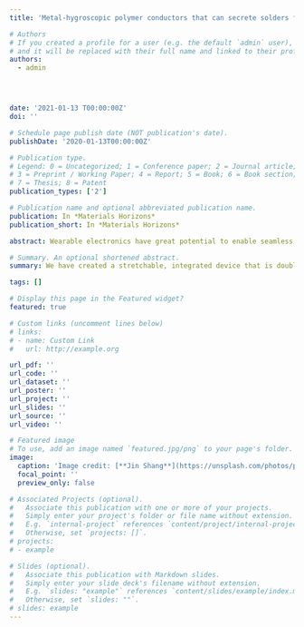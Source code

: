 ```yaml
---
title: 'Metal-hygroscopic polymer conductors that can secrete solders for connections in stretchable devices'

# Authors
# If you created a profile for a user (e.g. the default `admin` user), write the username (folder name) here
# and it will be replaced with their full name and linked to their profile.
authors:
  - admin




date: '2021-01-13 T00:00:00Z'
doi: ''

# Schedule page publish date (NOT publication's date).
publishDate: '2020-01-13T00:00:00Z'

# Publication type.
# Legend: 0 = Uncategorized; 1 = Conference paper; 2 = Journal article;
# 3 = Preprint / Working Paper; 4 = Report; 5 = Book; 6 = Book section;
# 7 = Thesis; 8 = Patent
publication_types: ['2']

# Publication name and optional abbreviated publication name.
publication: In *Materials Horizons*
publication_short: In *Materials Horizons*

abstract: Wearable electronics have great potential to enable seamless human–machine interfaces and can dramatically improve the quality of life by using advanced monitoring and therapeutic devices. Despite great progress in wearable devices, very few wearable devices can be both highly integrable and stretchable (strain >100%) due to the lack of reliable connections between the soft conductors and rigid electronics. Here, we report highly stretchable metal-hygroscopic polymer conductors that can secrete solders for connections. Propelled by changing humidity, liquid metal particles within conductors will merge and erupt, providing electrical connections for electronics, while the coated adhesive can provide mechanical connections. Thus, rigid electronics can be stably connected on conductors by pressure, with no extra solder, solvent or heat being required. The stable connections and high stretchability of the conductors (105 S m−1 at a strain of 800%) allow integrated electronics to stretch to a strain of 150%. We have created a stretchable, integrated device that is double-sided and multi-layered and it can sense the oxygen saturation in blood, heart rate, strain and temperature.

# Summary. An optional shortened abstract.
summary: We have created a stretchable, integrated device that is double-sided and multi-layered and it can sense the oxygen saturation in blood, heart rate, strain and temperature.

tags: []

# Display this page in the Featured widget?
featured: true

# Custom links (uncomment lines below)
# links:
# - name: Custom Link
#   url: http://example.org

url_pdf: ''
url_code: ''
url_dataset: ''
url_poster: ''
url_project: ''
url_slides: ''
url_source: ''
url_video: ''

# Featured image
# To use, add an image named `featured.jpg/png` to your page's folder.
image:
  caption: 'Image credit: [**Jin Shang**](https://unsplash.com/photos/pLCdAaMFLTE)'
  focal_point: ''
  preview_only: false

# Associated Projects (optional).
#   Associate this publication with one or more of your projects.
#   Simply enter your project's folder or file name without extension.
#   E.g. `internal-project` references `content/project/internal-project/index.md`.
#   Otherwise, set `projects: []`.
# projects:
# - example

# Slides (optional).
#   Associate this publication with Markdown slides.
#   Simply enter your slide deck's filename without extension.
#   E.g. `slides: "example"` references `content/slides/example/index.md`.
#   Otherwise, set `slides: ""`.
# slides: example
---
```


